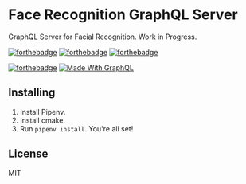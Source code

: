 # Face Recognition GraphQL Server
GraphQL Server for Facial Recognition. Work in Progress.

[![forthebadge](https://forthebadge.com/images/badges/powered-by-electricity.svg)](https://forthebadge.com)
[![forthebadge](https://forthebadge.com/images/badges/gluten-free.svg)](https://forthebadge.com)
[![forthebadge](https://forthebadge.com/images/badges/built-with-love.svg)](https://forthebadge.com)

[![forthebadge](https://forthebadge.com/images/badges/made-with-python.svg)](https://forthebadge.com)
[![Made With GraphQL](https://img.shields.io/badge/made%20with-graphql-e00082.svg?longCache=true&style=for-the-badge)](http://graphene-python.org/)

## Installing
1. Install Pipenv.
2. Install cmake.
3. Run `pipenv install`. You're all set!

## License
MIT